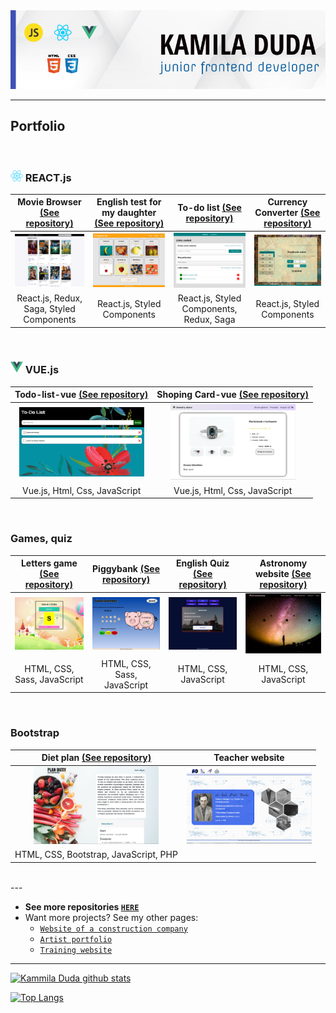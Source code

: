 <img src="https://github.com/kamila-duda/kamila-duda/blob/master/kduda.png?raw=true" alt="banner that says Kamila Duda">

---

## Portfolio

<br>

### <img width="20" src="https://raw.githubusercontent.com/kamila-duda/kamila-duda/08f459b4f27291b9bb83ac356d28bbecadac101d/ikony/react.svg"> REACT.js


| Movie Browser <a href="https://github.com/kamila-duda/movies-browser" target="_blank">(See repository)</a>      | English test for my daughter <a href="https://github.com/kamila-duda/angielski" target="_blank">(See repository)</a> | To-do list <a href="https://github.com/kamila-duda/movies-browser" target="_blank">(See repository)</a>     | Currency Converter <a href="https://github.com/kamila-duda/currency-converter-react/" target="_blank">(See repository)</a>     |
| :---:        |    :----:   |          :---: |:---: |
| <a href="https://kamila-duda.github.io/movies-browser/" target="_blank"><img width="200px" src="https://github.com/kamila-duda/kamila-duda/blob/master/movies.PNG?raw=true"></a>      | <a href="https://kamila-duda.github.io/angielski/#/" target="_blank"><img width="200" src="https://github.com/kamila-duda/angielski/blob/main/src/assets/repetitionScreen.PNG?raw=true"></a>      | <a href="https://kamila-duda.github.io/todo-list-react-redux/" target="_blank"><img width="200" src="https://github.com/kamila-duda/kamila-duda/blob/master/todo.PNG?raw=true"></a>  |<a href="https://kamila-duda.github.io/currency-converter-react/" target="_blank"><img width="200" src="https://github.com/kamila-duda/kamila-duda/blob/master/cantor.PNG?raw=true"></a> |
| React.js, Redux, Saga, Styled Components   | React.js, Styled Components        | React.js, Styled Components, Redux, Saga      | React.js, Styled Components   | 

<br>

### <img src="https://github.com/kamila-duda/kamila-duda/blob/master/ikony/vue.png?raw=true" width="20px"> VUE.js

| Todo-list-vue <a href="https://github.com/kamila-duda/todo-list-vue" target="_blank">(See repository)</a> | Shoping Card-vue <a href="https://github.com/kamila-duda/shop-single-product-card-vue" target="_blank">(See repository)</a> |
| :---: | :---: |
| <a href="https://kamila-duda.github.io/todo-list-vue/" target="_blank"><img width="200" src="https://github.com/kamila-duda/todo-list-vue/blob/main/src/assets/screen.PNG?raw=true"></a> |  <a href="https://kamila-duda.github.io/shop-single-product-card-vue/" target="_blank"><img width="200" src="https://github.com/kamila-duda/kamila-duda/blob/master/vueShop.PNG?raw=true"></a> |
| Vue.js, Html, Css, JavaScript | Vue.js, Html, Css, JavaScript |

<br>

### Games, quiz 
| Letters game <a href="https://github.com/kamila-duda/letters_game" target="_blank">(See repository)</a> | Piggybank <a href="https://github.com/kamila-duda/coins" target="_blank">(See repository)</a> | English Quiz <a href="https://github.com/kamila-duda/angielski_quiz" target="_blank">(See repository)</a> | Astronomy website <a href="https://github.com/kamila-duda/astronomia" target="_blank">(See repository)</a> |
| :---: | :---: | :---: | :---: |
| <a href="https://kamila-duda.github.io/letters_game/" target="_blank"><img width="200" src="https://github.com/kamila-duda/kamila-duda/blob/master/letterts.PNG?raw=true"></a> | <a href="https://kamila-duda.github.io/coins/" target="_blank"><img width="200" src="https://github.com/kamila-duda/kamila-duda/blob/master/money.PNG?raw=true"></a> | <a href="https://kamila-duda.github.io/angielski_quiz/" target="_blank"><img width="200" src="https://github.com/kamila-duda/kamila-duda/blob/master/ang.PNG?raw=true"></a> | <a href="https://kamila-duda.github.io/astronomia/" target="_blank"><img width="200" src="https://github.com/kamila-duda/kamila-duda/blob/master/astronomy.PNG?raw=true"></a> |
| HTML, CSS, Sass, JavaScript | HTML, CSS, Sass, JavaScript | HTML, CSS, JavaScript | HTML, CSS, JavaScript |

<br>

### Bootstrap
| Diet plan <a href="https://github.com/kamila-duda/dieta" target="_blank">(See repository)</a> | Teacher website |
| :---: | :---: |
| <a href="https://kamila-duda.github.io/dieta/" target="_blank"><img width="200" src="https://github.com/kamila-duda/kamila-duda/blob/master/diet.PNG?raw=true"></a> | <a href="http://www.iisi.pcz.pl/~pduda/index.php" target="_blank"><img width="200" src="https://github.com/kamila-duda/kamila-duda/blob/master/piotr.PNG?raw=true"></a> |
| HTML, CSS, Bootstrap, JavaScript, PHP |

<br>
---

- **See more repositories <a href="https://github.com/kamila-duda?tab=repositories" target="_blank">`HERE`</a>**
- Want more projects? See my other pages:
  - <a href="http://budowlana.atwebpages.com/" target="_blank">`Website of a construction company`</a>
  - <a href="http://mariusznawrot.myartsonline.com/" target="_blank">`Artist portfolio`</a>
  - <a href="https://codepen.io/Kamila_Duda/full/XWmXOoa" target="_blank">`Training website`</a>

---

[![Kammila Duda github stats](https://github-readme-stats.vercel.app/api?username=kamila-duda&show_icons=true&theme=radical)](https://github.com/kamila-duda/github-readme-stats)

[![Top Langs](https://github-readme-stats.vercel.app/api/top-langs/?username=kamila-duda&langs_count=8)](https://github.com/kamila-duda/github-readme-stats)
